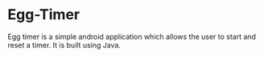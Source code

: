 # Egg-Timer
Egg timer is a simple android application which allows the user to start and reset a timer. It is built using Java. 

